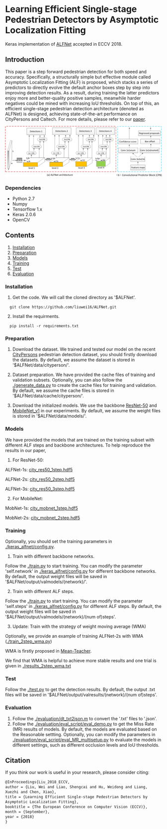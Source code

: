 # Learning Efficient Single-stage Pedestrian Detectors by Asymptotic Localization Fitting
Keras implementation of [ALFNet](./docs/2018ECCV-ALFNet.pdf) accepted in ECCV 2018.

## Introduction
This paper is a step forward pedestrian detection for both speed and accuracy. Specifically, a structurally simple but effective module called Asymptotic Localization Fitting (ALF) is proposed, which stacks a series of predictors to directly evolve the default anchor boxes step by step into improving detection results. As a result, during training the latter predictors enjoy more and better-quality positive samples, meanwhile harder negatives could be mined with increasing IoU thresholds. On top of this, an efficient single-stage pedestrian detection architecture (denoted as ALFNet) is designed, achieving state-of-the-art performance on CityPersons and Caltech. For more details, please refer to our [paper](./docs/2018ECCV-ALFNet.pdf).

 ![img01](./docs/network.png)

### Dependencies

* Python 2.7
* Numpy
* Tensorflow 1.x
* Keras 2.0.6
* OpenCV

## Contents
1. [Installation](#installation)
2. [Preparation](#preparation)
3. [Models](#models)
4. [Training](#training)
5. [Test](#test)
6. [Evaluation](#evaluation)

### Installation
1. Get the code. We will call the cloned directory as '$ALFNet'.
```
  git clone https://github.com/liuwei16/ALFNet.git
```
2. Install the requirments.
```
  pip install -r requirements.txt
```

### Preparation
1. Download the dataset.
We trained and tested our model on the recent [CityPersons](https://bitbucket.org/shanshanzhang/citypersons) pedestrian detection dataset, you should firstly download the datasets. By default, we assume the dataset is stored in '$ALFNet/data/cityperson/'.

2. Dataset preparation.
We have provided the cache files of training and validation subsets. Optionally, you can also follow the [./generate_data.py](https://github.com/liuwei16/ALFNet/blob/master/generate_data.py) to create the cache files for training and validation. By default, we assume the cache files is stored in '$ALFNet/data/cache/cityperson/'.

3. Download the initialized models.
We use the backbone [ResNet-50](https://github.com/fchollet/deep-learning-models/releases/download/v0.2/resnet50_weights_tf_dim_ordering_tf_kernels.h5) and [MobileNet_v1](https://github.com/fchollet/deep-learning-models/releases/download/v0.6/) in our experiments. By default, we assume the weight files is stored in '$ALFNet/data/models/'.

### Models
We have provided the models that are trained on the training subset with different ALF steps and backbone architectures. To help reproduce the results in our paper,
1. For ResNet-50:

  ALFNet-1s: [city_res50_1step.hdf5](https://pan.baidu.com/s/1dERMrgqAnnGMgi-bmRf4ow)
  
  ALFNet-2s: [city_res50_2step.hdf5](https://pan.baidu.com/s/1dERMrgqAnnGMgi-bmRf4ow)
  
  ALFNet-3s: [city_res50_3step.hdf5](https://pan.baidu.com/s/1dERMrgqAnnGMgi-bmRf4ow)
 
 
2. For MobileNet: 

 MobNet-1s: [city_mobnet_1step.hdf5](https://pan.baidu.com/s/1dERMrgqAnnGMgi-bmRf4ow)
 
 MobNet-2s: [city_mobnet_2step.hdf5](https://pan.baidu.com/s/1dERMrgqAnnGMgi-bmRf4ow)

### Training
Optionally, you should set the training parameters in [./keras_alfnet/config.py](https://github.com/liuwei16/ALFNet/blob/master/keras_alfnet/config.py).

1. Train with different backbone networks.

 Follow the [./train.py](https://github.com/liuwei16/ALFNet/blob/master/train.py) to start training. You can modify the parameter 'self.network' in [./keras_alfnet/config.py](https://github.com/liuwei16/ALFNet/blob/master/keras_alfnet/config.py) for different backbone networks. By default, the output weight files will be saved in '$ALFNet/output/valmodels/(network)/'.

2. Train with different ALF steps.
 
 Follow the [./train.py](https://github.com/liuwei16/ALFNet/blob/master/train.py) to start training. You can modify the parameter 'self.steps' in [./keras_alfnet/config.py](https://github.com/liuwei16/ALFNet/blob/master/keras_alfnet/config.py) for different ALF steps. By default, the output weight files will be saved in '$ALFNet/output/valmodels/(network)/(num of)steps'.

3. Update: Train with the strategy of weight moving average (WMA)

 Optionally, we provide an example of training ALFNet-2s with WMA ([./train_2step_wma.py](https://github.com/liuwei16/ALFNet/blob/master/train_2step_wma.py))

 WMA is firstly proposed in [Mean-Teacher](https://arxiv.org/abs/1703.01780). 

 We find that WMA is helpful to achieve more stable results and one trial is given in [./results_2step_wma.txt](https://github.com/liuwei16/ALFNet/blob/master/results_2step_wma.txt) 

### Test
Follow the [./test.py](https://github.com/liuwei16/ALFNet/blob/master/test.py) to get the detection results. By default, the output .txt files will be saved in '$ALFNet/output/valresults/(network)/(num of)steps'.

### Evaluation
1. Follow the [./evaluation/dt_txt2json.m](https://github.com/liuwei16/ALFNet/blob/master/evaluation/dt_txt2json.m) to convert the '.txt' files to '.json'.
2. Follow the [./evaluation/eval_script/eval_demo.py](https://github.com/liuwei16/ALFNet/blob/master/evaluation/eval_script/eval_demo.py) to get the Miss Rate (MR) results of models. By default, the models are evaluated based on the Reasonable settting. Optionally, you can modify the parameters in [./evaluation/eval_script/eval_MR_multisetup.py](https://github.com/liuwei16/ALFNet/blob/master/evaluation/eval_script/eval_MR_multisetup.py) to evaluate the models in different settings, such as different occlusion levels and IoU thresholds.

## Citation
If you think our work is useful in your research, please consider citing:
```
@InProceedings{Liu_2018_ECCV,
author = {Liu, Wei and Liao, Shengcai and Hu, Weidong and Liang, Xuezhi and Chen, Xiao},
title = {Learning Efficient Single-stage Pedestrian Detectors by Asymptotic Localization Fitting},
booktitle = {The European Conference on Computer Vision (ECCV)},
month = {September},
year = {2018}
}
```








